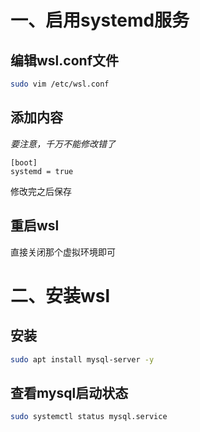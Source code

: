 # 一、启用systemd服务
## 编辑wsl.conf文件
```bash
sudo vim /etc/wsl.conf
```

## 添加内容
*要注意，千万不能修改错了*
```
[boot]
systemd = true
```
修改完之后保存

## 重启wsl
直接关闭那个虚拟环境即可

# 二、安装wsl
## 安装
```bash
sudo apt install mysql-server -y
```

## 查看mysql启动状态
```bash
sudo systemctl status mysql.service 
```


